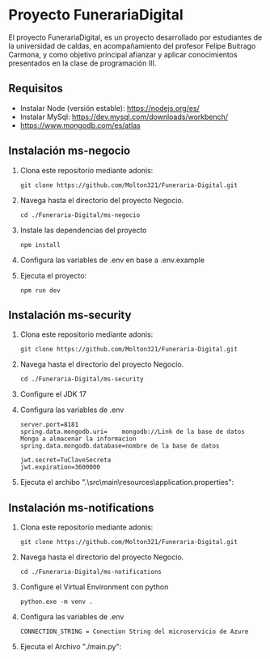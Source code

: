 
# Proyecto FunerariaDigital

El proyecto FunerariaDigital, es un proyecto desarrollado por estudiantes de la universidad de caldas, en acompañamiento del profesor Felipe Buitrago Carmona, y como objetivo principal afianzar y aplicar conocimientos presentados en la clase de programación III.

## Requisitos

- Instalar Node (versión estable): https://nodejs.org/es/ 
- Instalar MySql: https://dev.mysql.com/downloads/workbench/ 
- https://www.mongodb.com/es/atlas

## Instalación ms-negocio 

1. Clona este repositorio mediante adonis:
    ``` shell
    git clone https://github.com/Molton321/Funeraria-Digital.git
    ```
2. Navega hasta el directorio del proyecto Negocio.
    ```shell
    cd ./Funeraria-Digital/ms-negocio
    ```
3. Instale las dependencias del proyecto
    ```shell
    npm install
    ```
4. Configura las variables de .env en base a .env.example

5. Ejecuta el proyecto:
    ``` shell
    npm run dev
    ```

## Instalación ms-security

1. Clona este repositorio mediante adonis:
    ``` shell
    git clone https://github.com/Molton321/Funeraria-Digital.git
    ```
2. Navega hasta el directorio del proyecto Negocio.
    ```shell
    cd ./Funeraria-Digital/ms-security
    ```
3. Configure el JDK 17

4. Configura las variables de .env 
    ```
    server.port=8181
    spring.data.mongodb.uri=    mongodb://Link de la base de datos Mongo a almacenar la informacion
    spring.data.mongodb.database=nombre de la base de datos
    
    jwt.secret=TuClaveSecreta
    jwt.expiration=3600000
    ```

5. Ejecuta el archibo ".\src\main\resources\application.properties":

## Instalación ms-notifications 

1. Clona este repositorio mediante adonis:
    ``` shell
    git clone https://github.com/Molton321/Funeraria-Digital.git
    ```
2. Navega hasta el directorio del proyecto Negocio.
    ```shell
    cd ./Funeraria-Digital/ms-notifications
    ```
3. Configure el Virtual Environment con python
    ```
    python.exe -m venv . 
    ```
4. Configura las variables de .env 
    ```
    CONNECTION_STRING = Conection String del microservicio de Azure
    ```

5. Ejecuta el Archivo "./main.py":
   

